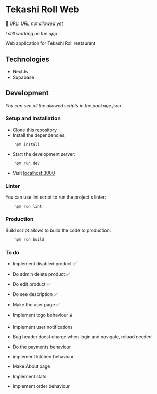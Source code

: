 # Tekashi Roll Web

🔗 URL: _URL not allowed yet_

_I still working on the app_

Web application for Tekashi Roll restaurant

## Technologies
* NextJs
* Supabase

## Development
_You can see all the allowed scripts in the package.json_

<!-- ### Contribute
Your contributions are welcome! If you have any ideas to enhance this project, fix any issues, or add new features, feel free to contribute. -->
### Setup and Installation
* Clone this [repository](https://github.com/MonkiG/Tekashi-Roll)
* Install the dependencies:
```
    npm install
```
* Start the development server:
```
    npm run dev
```
* Visit [localhost:3000](http://localhost:3000)
### Linter
You can use lint script to run the project's linter:
```
    npm run lint
```
### Production
Build script allows to build the code to production:
```
    npm run build
```

### To do 

- Implement disabled product ✅
- Do admin delete product ✅
- Do edit product ✅
- Do see description ✅
- Make the user page ✅
- Implement togo behaviour ⌛
- Implement user notifications

- Bug header doest charge when login and navigate, reload needed
- Do the payments behaviour
- implement kitchen behaviour
- Make About page
- Implement stats

- implement order behaviour